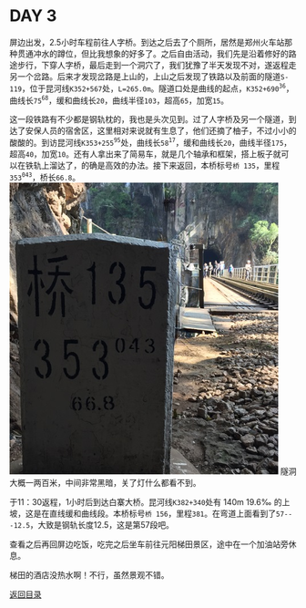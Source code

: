 
# DAY 3

屏边出发，2.5小时车程前往人字桥。到达之后去了个厕所，居然是郑州火车站那种贯通冲水的蹲位，但比我想象的好多了。之后自由活动，我们先是沿着修好的路途步行，下穿人字桥，最后走到一个洞穴了，我们犹豫了半天发现不对，遂返程走另一个岔路。后来才发现岔路是上山的，上山之后发现了铁路以及前面的隧道`S-119`，位于昆河线`K352+567`处，`L=265.0m`。隧道口处是曲线的起点，`K352+690`<sup>`36`</sup>，曲线长`75`<sup>`68`</sup>，缓和曲线长`20`，曲线半径`103`，超高`65`，加宽`15`。

这一段铁路有不少都是钢轨枕的，我也是头次见到。过了人字桥及另一个隧道，到达了安保人员的宿舍区，这里相对来说就有生息了，他们还摘了柚子，不过小小的酸酸的。到访昆河线`K353+255`<sup>`95`</sup>处，曲线长`58`<sup>`17`</sup>，缓和曲线长`20`，曲线半径`175`，超高`40`，加宽`10`。还有人拿出来了简易车，就是几个轴承和框架，搭上板子就可以在铁轨上溜达了，的确是高效的办法。接下来返回，本桥标号`桥 135`，里程`353`<sup>`043`</sup>，桥长`66.8`。 ![`K353+043`](images/K353+043.jpg) 隧洞大概一两百米，中间非常黑暗，关了灯什么都看不到。

于11：30返程，1小时后到达白寨大桥。昆河线`K382+340`处有 140m 19.6‰ 的上坡，这是在直线缓和曲线段。本桥标号`桥 156`，里程`381`。在弯道上面看到了`57---12.5`，大致是钢轨长度12.5，这是第57段吧。

查看之后再回屏边吃饭，吃完之后坐车前往元阳梯田景区，途中在一个加油站旁休息。

梯田的酒店没热水啊！不行，虽然景观不错。


[返回目录](README.md)
